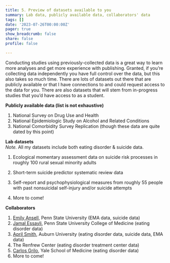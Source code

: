 ```yaml
---
title: 5. Preview of datasets available to you
summary: Lab data, publicly available data, collaborators' data
tags: []
date: '2023-07-26T00:00:00Z'
pager: true
show_breadcrumb: false
share: false
profile: false

---
```

Conducting studies using previously-collected data is a great way to learn more analyses and get more experience with publishing. Granted, if you’re collecting data independently you have full control over the data, but this also takes so much time. There are lots of datasets out there that are publicly available or that I have connections to and could request access to the data for you. There are also datasets that will stem from in-progress studies that you’d have access to as a student.

**Publicly available data (list is not exhaustive)**
1. National Survey on Drug Use and Health
2. National Epidemiologic Study on Alcohol and Related Conditions 
3. National Comorbidity Survey Replication (though these data are quite dated by this point)

**Lab datasets**<br>
*Note.* All my datasets include both eating disorder & suicide data.

1. Ecological momentary assessment data on suicide risk processes in roughly 100 rural sexual minority adults

2. Short-term suicide predictor systematic review data

3. Self-report and psychophysiological measures from roughly 55 people with past nonsuicidal self-injury and/or suicide attempts

4. More to come!

**Collaborators**
1. [Emily Ansell](https://sites.psu.edu/repeatlab/), Penn State University (EMA data, suicide data)
2. [Jamal Essayli](https://sites.psu.edu/abhlab/), Penn State University College of Medicine (eating disorder data)
3. [April Smith](https://www.redslab.org), Auburn University (eating disorder data, suicide data, EMA data)
4. The Renfrew Center (eating disorder treatment center data)
5. [Carlos Grilo](https://medicine.yale.edu/psychiatry/research/programs/clinical_people/power/?locationId=354), Yale School of Medicine (eating disorder data)
6. More to come!

